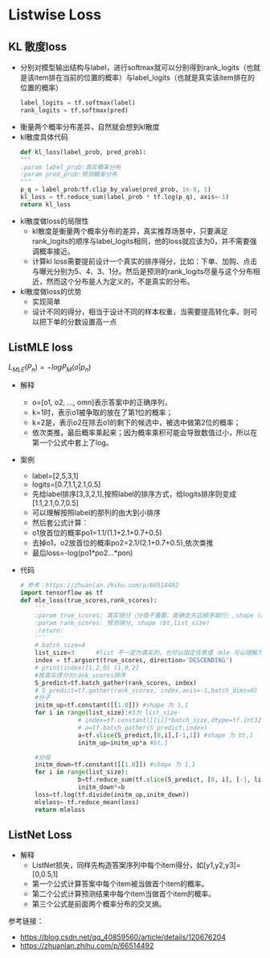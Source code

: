 # Listwise Loss
## KL 散度loss
- 分别对模型输出结构与label，进行softmax就可以分别得到rank_logits（也就是该item排在当前的位置的概率）与label_logits（也就是真实该item排在的位置的概率）
    ```python
    label_logits = tf.softmax(label)
    rank_logits = tf.softmax(pred)
    ```
- 衡量两个概率分布差异，自然就会想到kl散度
- kl散度具体代码
    ```python
    def kl_loss(label_prob, pred_prob):
    """
    :param label_prob:真实概率分布
    :param pred_prob:预测概率分布
    """
    p_q = label_prob/tf.clip_by_value(pred_prob, 1e-8, 1)
    kl_loss = tf.reduce_sum(label_prob * tf.log(p_q), axis=-1)
    return kl_loss
    ```
- kl散度做loss的局限性
    - kl散度是衡量两个概率分布的差异，真实推荐场景中，只要满足rank_logits的顺序与label_logits相同，他的loss就应该为0，并不需要强调概率接近。
    - 计算kl loss需要提前设计一个真实的排序得分，比如：下单、加购、点击与曝光分别为5、4、3、1分。然后是预测的rank_logits尽量与这个分布相近，然而这个分布是人为定义的，不是真实的分布。
- kl散度做loss的优势
    - 实现简单
    - 设计不同的得分，相当于设计不同的样本权重，当需要提高转化率，则可以把下单的分数设置高一点

## ListMLE loss
$L_{MLE}(P_n) = - log P_M(o|p_n)$

- 解释
    - o=[o1, o2, ..., omn]表示答案中的正确序列，
    - k=1时，表示o1被争取的放在了第1位的概率；
    - k=2是，表示o2在除去o1的剩下的候选中，被选中做第2位的概率；
    - 依次类推，最后概率乘起来；因为概率乘积可能会导致数值过小，所以在第一个公式中套上了log。
          
- 案例 
    - label=[2,5,3,1]
    - logits=[0.7,1.1,2.1,0.5]
    - 先给label排序[3,3,2,1],按照label的排序方式，给logits排序则变成[1.1,2.1,0.7,0.5]
    - 可以理解按照label的那列的由大到小排序
    - 然后套公式计算：
    - o1放首位的概率po1=1.1/(1.1+2.1+0.7+0.5)
    - 去掉o1，o2放首位的概率po2=2.1/(2.1+0.7+0.5),依次类推
    - 最后loss=-log(po1*po2...*pon)
- 代码
    ```python
    # 参考：https://zhuanlan.zhihu.com/p/66514492
    import tensorflow as tf
    def mle_loss(true_scores,rank_scores):
        '''
        :param true_scores: 真实得分（分值不重要，能确定先后顺序就行）,shape (bt,list_size)
        :param rank_scores: 预测得分, shape (bt,list_size)
        :return:
        '''
        # batch_size=4
        list_size=3      #list 不一定为真实的，也可以指定任意值（mle 可以理解为该item排在首位的概率的联乘）
        index = tf.argsort(true_scores, direction='DESCENDING')
        # print(index)[1,2,0] [1,0,2]
        #按真实得分对rank_scores排序
        S_predict=tf.batch_gather(rank_scores, index)
        # S_predict=tf.gather(rank_scores, index,axis=-1,batch_dims=0)
        #分子
        initm_up=tf.constant([[1.0]]) #shape 为 1,1
        for i in range(list_size):#3为 list_size
                    # index=tf.constant([[i]]*batch_size,dtype=tf.int32) #shape 为 bt,1
                    # a=tf.batch_gather(S_predict,index)
                    a=tf.slice(S_predict,[0,i],[-1,1]) #shape 为 bt,1
                    initm_up=initm_up*a #bt,1

        #分母
        initm_down=tf.constant([[1.0]]) #shape 为 1,1
        for i in range(list_size):
                    b=tf.reduce_sum(tf.slice(S_predict, [0, i], [-1, list_size - i]), axis=-1,keep_dims=True)     # bt
                    initm_down*=b
        loss=tf.log(tf.divide(initm_up,initm_down))
        mleloss=-tf.reduce_mean(loss)
        return mleloss
    ```

## ListNet Loss
- 解释
    - ListNet损失，同样先构造答案序列中每个item得分，如[y1,y2,y3]=[0,0.5,1]
    - 第一个公式计算答案中每个item被当做首个item的概率。
    - 第二个公式计算预测结果中每个item当做首个item的概率。
    - 第三个公式是前面两个概率分布的交叉熵。

参考链接：
- https://blog.csdn.net/qq_40859560/article/details/120676204
- https://zhuanlan.zhihu.com/p/66514492